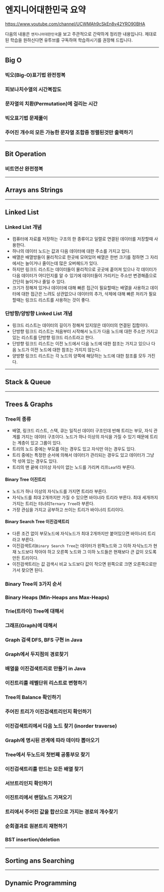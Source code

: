 # 엔지니어대한민국 요약

https://www.youtube.com/channel/UCWMAh9cSkEn8v42YRO90BHA

다음의 내용은 `엔지니어대한민국`을 보고 주관적으로 간략하게 정리한 내용입니다. 제대로된 학습을 원하신다면 유투브를 구독하여 학습하시기를 권장해 드립니다.

---

## Big O

### 빅오(Big-O)표기법 완전정복

### 피보나치수열의 시간복잡도

### 문자열의 치환(Permutation)에 걸리는 시간

### 빅오표기법 문제풀이

### 주어진 개수의 모든 가능한 문자열 조합중 정렬된것만 출력하기

---

## Bit Operation

### 비트연산 완전정복

---

## Arrays ans Strings

---

## Linked List

### Linked List 개념

* 컴퓨터에 자료를 저장하는 구조의 한 종류이고 일렬로 연결된 데이터를 저장할때 사용한다.
* 하나의 데이터 노드는 값과 다음 데이터에 대한 주소를 가지고 있다.
* 배열은 배열방들이 물리적으로 한곳에 모여있어 배열은 한번 크기를 정하면 그 자리에서는 늘이거나 줄이는데 많은 오버헤드가 있다.
* 하지만 링크드 리스트는 데이터들이 물리적으로 곳곳에 흩어져 있으나 각 데이터가 다음 데이터가 어디인지를 알 수 있기에 데이터들이 가리키는 주소만 변경해줌으로 간단히 늘이거나 줄일 수 있다.
* 크기가 정해져 있거나 데이터에 대해 빠른 접근이 필요할때는 배열을 사용하고 데이터에 대한 접근은 느려도 상관없으나 데이터의 추가, 삭제에 대해 빠른 처리가 필요할때는 링크드 리스트를 사용하는 것이 좋다.

### 단방향/양방향 Linked List 개념

* 링크드 리스트는 데이터의 길이가 정해져 있지않은 데이터의 연결된 집합이다.
* 단방향 링크드 리스트는 처음부터 시작해서 노드가 다음 노드에 대한 주소만 가지고 있는 리스트를 단방향 링크드 리스트라고 한다.
* 단방향 링크드 리스트는 이전 노드에서 다음 노드에 대한 참조는 가지고 있으나 다음 노드가 이전 노드에 대한 참조는 가지지 않는다.
* 양방향 링크드 리스트는 각 노드의 양쪽에 해당하는 노드에 대한 참조를 모두 가진다.

---

## Stack & Queue

---

## Trees & Graphs

### Tree의 종류

* 배열, 링크드 리스트, 스택, 큐는 일직선 데이터 구조인데 반해 트리는 부모, 자식 관계를 가지는 데이터 구조이다. 노드가 하나 이상의 자식을 가질 수 있기 때문에 트리는 계층이 있고 그룹이 있다.
* 트리의 노드 중에는 부모를 아는 경우도 있고 자식만 아는 경우도 있다.
* 트리 중에는 특정한 순서에 의해서 데이터가 관리되는 경우도 있고 데이터가 그냥 막 섞여 있는 경우도 있다.
* 트리의 맨 끝에 더이상 자식이 없는 노드를 가리켜 리프`Leaf`라 부른다.

#### Binary Tree 이진트리

* 노드가 하나 이상의 자식노드를 가지면 트리라 부른다.
* 자식노드를 최대 2개까지만 가질 수 있으면 바이너라 트리라 부른다. 최대 세개까지 가지는 트리는 터너리`Ternary Tree`라 부른다.
* 가장 관심을 가지고 공부하고 쓰이는 트리가 바이너리 트리이다.

#### Binary Search Tree 이진검색트리

* 다른 조건 없이 부모노드에 자식노드가 최대 2개까지만 붙어있으면 바이너리 트리라고 부른다.
* 이진검색트리`Binary Search Tree`는 데이터가 왼쪽노드와 그 이하 자식노드가 현재 노드보다 작아야 하고 오른쪽 노드와 그 이하 노드들은 현재보다 큰 값이 오도록 만든 트리이다.
* 이진검색트리는 값 검색시 비교 노드보다 값이 작으면 왼쪽으로 크면 오른쪽으로만 가서 찾으면 된다.

### Binary Tree의 3가지 순서

### Binary Heaps (Min-Heaps ans Max-Heaps)

### Trie(트라이) Tree에 대해서

### 그래프(Graph)에 대해서

### Graph 검색 DFS, BFS 구현 in Java

### Graph에서 두지점의 경로찾기

### 배열을 이진검색트리로 만들기 in Java

### 이진트리를 레벨단위 리스트로 변형하기

### Tree의 Balance 확인하기

### 주어진 트리가 이진검색트리인지 확인하기

### 이진검색트리에서 다음 노드 찾기 (inorder traverse)

### Graph에 명시된 관계에 따라 데이타 뽑아오기

### Tree에서 두노드의 첫번째 공통부모 찾기

### 이진검색트리를 만드는 모든 배열 찾기

### 서브트리인지 확인하기

### 이진트리에서 랜덤노드 가져오기

### 트리에서 주어진 값을 합산으로 가지는 경로의 개수찾기

### 순회결과로 원본트리 재현하기

### BST insertion/deletion

---

## Sorting ans Searching

---

## Dynamic Programming
